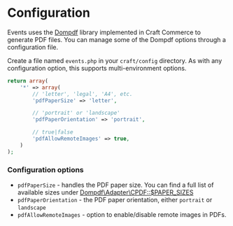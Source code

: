# Configuration

Events uses the [Dompdf](https://github.com/dompdf/dompdf/) library implemented in Craft Commerce to generate PDF files. You can manage some of the Dompdf options through a configuration file.

Create a file named `events.php` in your `craft/config` directory. As with any configuration option, this supports multi-environment options.

```php
return array(
    '*' => array(
        // 'letter', 'legal', 'A4', etc.
        'pdfPaperSize' => 'letter',

        // 'portrait' or 'landscape'
        'pdfPaperOrientation' => 'portrait',

        // true|false
        'pdfAllowRemoteImages' => true,
    )
);
```  

### Configuration options

- `pdfPaperSize` - handles the PDF paper size. You can find a full list of available sizes under [Dompdf\\Adapter\\CPDF::$PAPER\_SIZES](https://github.com/dompdf/dompdf/blob/master/src/Adapter/CPDF.php)
- `pdfPaperOrientation` - the PDF paper orientation, either `portrait` or `landscape`
- `pdfAllowRemoteImages` - option to enable/disable remote images in PDFs.